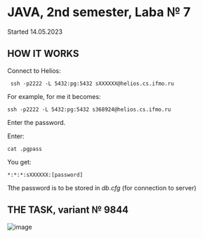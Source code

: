 # JAVA, 2nd semester, Laba № 7
Started 14.05.2023

## HOW IT WORKS

Connect to Helios:
```
 ssh -p2222 -L 5432:pg:5432 sXXXXXX@helios.cs.ifmo.ru
```
For example, for me it becomes:
```
ssh -p2222 -L 5432:pg:5432 s368924@helios.cs.ifmo.ru
```
Enter the password.

Enter:
``` 
cat .pgpass
```
You get:
```
*:*:*:sXXXXXX:[password]
```
Tthe password is to be stored in *db.cfg* (for connection to server)

## THE TASK, variant № 9844

![image](https://github.com/cgsg-tt6ITMO/s2-java-lab7/assets/76934492/2b20f055-35b0-4a6d-be93-8e40f2a4a0c7)

